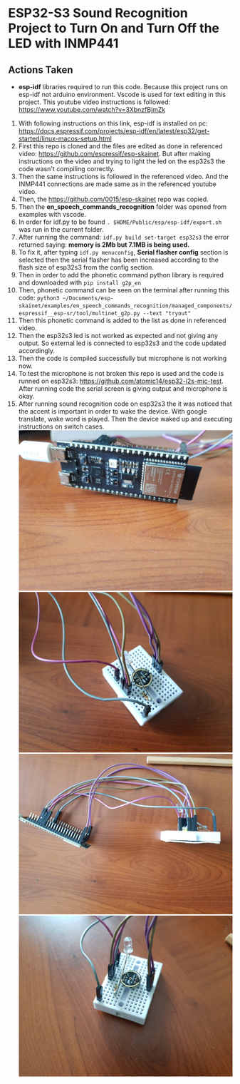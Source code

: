 # ESP32-S3 Sound Recognition Project to Turn On and Turn Off the LED with INMP441 
## Actions Taken 
- **esp-idf** libraries required to run this code. Because this project runs on esp-idf not arduino environment. Vscode is used for text editing in this project. This youtube video instructions is followed: https://www.youtube.com/watch?v=3XbnzfBjmZk
1. With following instructions on this link, esp-idf is installed on pc: https://docs.espressif.com/projects/esp-idf/en/latest/esp32/get-started/linux-macos-setup.html
2. First this repo is cloned and the files are edited as done in referenced video: https://github.com/espressif/esp-skainet. But after making instructions on the video and trying to light the led on the esp32s3 the code wasn't compiling correctly. 
3. Then the same instructions is followed in the referenced video. And the INMP441 connections are made same as in the referenced youtube video.
4. Then, the https://github.com/0015/esp-skainet repo was copied. 
5. Then the **en_speech_commands_recognition** folder was opened from examples with vscode.
6. In order for idf.py to be found `. $HOME/Public/esp/esp-idf/export.sh` was run in the current folder.
7. After running the command: `idf.py build set-target esp32s3` the error returned saying: **memory is 2Mb but 7.1MB is being used.**
8. To fix it, after typing `idf.py menuconfig`, **Serial flasher config** section is selected then the serial flasher has been increased according to the flash size of esp32s3 from the config section.
9. Then in order to add the phonetic command python library is required and downloaded with `pip install g2p_en`
10. Then, phonetic command can be seen on the terminal after running this code: `python3 ~/Documents/esp-skainet/examples/en_speech_commands_recognition/managed_components/espressif__esp-sr/tool/multinet_g2p.py --text "tryout"`
11. Then this phonetic command is added to the list as done in referenced video.
12. Then the esp32s3 led is not worked as expected and not giving any output. So external led is connected to esp32s3 and the code updated accordingly.
13. Then the code is compiled successfully but microphone is not working now.
14. To test the microphone is not broken this repo is used and the code is runned on esp32s3: https://github.com/atomic14/esp32-i2s-mic-test. After running code the serial screen is giving output and microphone is okay.
15. After running sound recognition code on esp32s3 the it was noticed that the accent is important in order to wake the device. With google translate, wake word is played. Then the device waked up and executing instructions on switch cases.
![circuit1](img/circuit1.jpeg)
![circuit2](img/circuit2.jpeg)
![circuit3](img/circuit3.jpeg)
![circuit4](img/circuit4.jpeg)